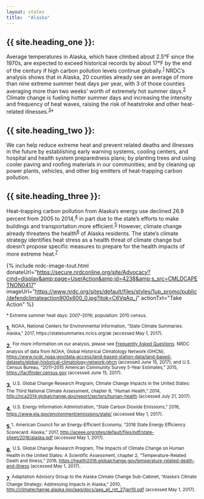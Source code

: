 ```yaml
---
layout: states
title:  "Alaska"
---
```

## {{ site.heading_one }}:
Average temperatures in Alaska, which have climbed about 2.5°F since the 1970s, are expected to exceed historical records by about 17°F by the end of the century if high carbon pollution levels continue globally.<sup>[1](#f1)</sup> NRDC’s analysis shows that in Alaska, 20 counties already see an average of more than nine extreme summer heat days per year, with 3 of those counties averaging more than two weeks’ worth of extremely hot summer days.<sup>[2](#f2)</sup> Climate change is fueling hotter summer days and increasing the intensity and frequency of heat waves, raising the risk of heatstroke and other heat-related illnesses.<sup>[3](#f3)</sup>*

## {{ site.heading_two }}:
We can help reduce extreme heat and prevent related deaths and illnesses in the future by establishing early warning systems, cooling centers, and hospital and health system preparedness plans; by planting trees and using cooler paving and roofing materials in our communities; and by cleaning up power plants, vehicles, and other big emitters of heat-trapping carbon pollution.

## {{ site.heading_three }}:
Heat-trapping carbon pollution from Alaska’s energy use declined 26.9 percent from 2005 to 2014,<sup>[4](#f4)</sup> in part due to the state’s efforts to make buildings and transportation more efficient.<sup>[5](#f5)</sup> However, climate change already threatens the health<sup>[6](#f6)</sup> of Alaska residents. The state’s climate strategy identifies heat stress as a health threat of climate change but doesn’t propose specific measures to prepare for the health impacts of more extreme heat.<sup>[7](#f7)</sup>


{% include nrdc-image-tout.html donateUrl="https://secure.nrdconline.org/site/Advocacy?cmd=display&amp;page=UserAction&amp;id=4238&amp;s_src=CMLDCAPETNON0417"
imageUrl="https://www.nrdc.org/sites/default/files/styles/1up_promo/public/defendclimateaction900x600_0.jpg?itok=C6VqAq_j"
actionTxt="Take Action"
 %}


<sup>* Extreme summer heat days: 2007–2016; population: 2015 census. </sup>

<footer>
<b id="f1">1.</b><sup> NOAA, National Centers for Environmental Information, “State Climate Summaries: Alaska,” 2017, https://statesummaries.ncics.org/ak (accessed May 1, 2017). </sup>

<b id="f2">2.</b><sup>	For more information on our analysis, please see <a href="https://www.nrdc.org/resources/climate-change-and-health-extreme-heat-faqs">Frequently Asked Questions</a>. NRDC analysis of data from NOAA, Global Historical Climatology Network (GHCN), https://www.ncdc.noaa.gov/data-access/land-based-station-data/land-based-datasets/global-historical-climatology-network-ghcn (accessed June 15, 2017); and U.S. Census Bureau, “2011–2015 American Community Survey 5-Year Estimates,” 2015, https://factfinder.census.gov (accessed June 15, 2017). </sup>

<b id="f3">3.</b><sup> U.S. Global Change Research Program, Climate Change Impacts in the United States: The Third National Climate Assessment, chapter 9, “Human Health,” 2014, http://nca2014.globalchange.gov/report/sectors/human-health (accessed July 21, 2017). </sup>

<b id="f4">4.</b><sup>	U.S. Energy Information Administration, “State Carbon Dioxide Emissions,” 2016, https://www.eia.gov/environment/emissions/state/ (accessed May 1, 2017).</sup>

<b id="f5">5.</b><sup>1.	American Council for an Energy-Efficient Economy, “2016 State Energy Efficiency Scorecard: Alaska,” 2017, http://aceee.org/sites/default/files/pdf/state-sheet/2016/alaska.pdf (accessed May 1, 2017).</sup>

<b id="f6">6.</b><sup>	U.S. Global Change Research Program, The Impacts of Climate Change on Human Health in the United States: A Scientific Assessment, chapter 2, “Temperature-Related Death and Illness,” 2016, https://health2016.globalchange.gov/temperature-related-death-and-illness (accessed May 1, 2017). 
</sup>

<b id="f7">7.</b><sup>	Adaptation Advisory Group to the Alaska Climate Change Sub-Cabinet, “Alaska’s Climate Change Strategy: Addressing Impacts in Alaska,” 2010, http://climatechange.alaska.gov/aag/docs/aag_all_rpt_27jan10.pdf (accessed May 1, 2017).</sup>
</footer>

